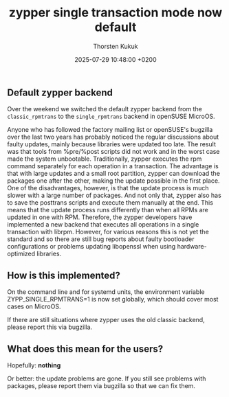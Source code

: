 ﻿---
layout: post
title:  "zypper single transaction mode now default"
date:   2025-07-29 10:48:00 +0200
author: Thorsten Kukuk
---

## Default zypper backend

Over the weekend we switched the default zypper backend from the `classic_rpmtrans` to the `single_rpmtrans` backend in openSUSE MicroOS.

Anyone who has followed the factory mailing list or openSUSE's bugzilla over the last two years has probably noticed the regular discussions about faulty updates, mainly because libraries were updated too late. The result was that tools from %pre/%post scripts did not work and in the worst case made the system unbootable.
Traditionally, zypper executes the rpm command separately for each operation in a transaction. The advantage is that with large updates and a small root partition, zypper can download the packages one after the other, making the update possible in the first place.
One of the disadvantages, however, is that the update process is much slower with a large number of packages. And not only that, zypper also has to save the posttrans scripts and execute them manually at the end. This means that the update process runs differently than when all RPMs are updated in one with RPM.
Therefore, the zypper developers have implemented a new backend that executes all operations in a single transaction with librpm. However, for various reasons this is not yet the standard and so there are still bug reports about faulty bootloader configurations or problems updating libopenssl when using hardware-optimized libraries.


## How is this implemented?

On the command line and for systemd units, the environment variable ZYPP_SINGLE_RPMTRANS=1 is now set globally, which should cover most cases on MicroOS.

If there are still situations where zypper uses the old classic backend, please report this via bugzilla.

## What does this mean for the users?

Hopefully: **nothing**

Or better: the update problems are gone. If you still see problems with packages, please report them via bugzilla so that we can fix them.
